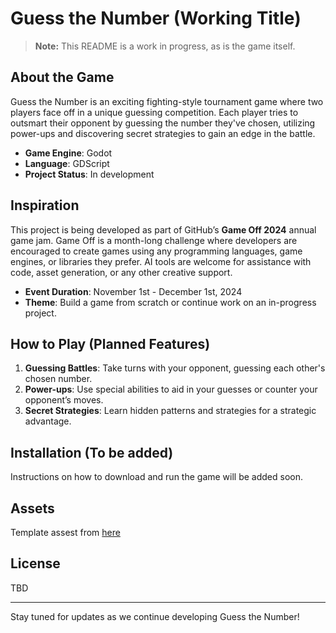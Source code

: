 # Guess the Number (Working Title)

> **Note:** This README is a work in progress, as is the game itself.

## About the Game

Guess the Number is an exciting fighting-style tournament game where two players face off in a unique guessing competition. Each player tries to outsmart their opponent by guessing the number they've chosen, utilizing power-ups and discovering secret strategies to gain an edge in the battle.

- **Game Engine**: Godot
- **Language**: GDScript
- **Project Status**: In development

## Inspiration

This project is being developed as part of GitHub’s **Game Off 2024** annual game jam. Game Off is a month-long challenge where developers are encouraged to create games using any programming languages, game engines, or libraries they prefer. AI tools are welcome for assistance with code, asset generation, or any other creative support.

- **Event Duration**: November 1st - December 1st, 2024
- **Theme**: Build a game from scratch or continue work on an in-progress project.

## How to Play (Planned Features)

1. **Guessing Battles**: Take turns with your opponent, guessing each other's chosen number.
2. **Power-ups**: Use special abilities to aid in your guesses or counter your opponent’s moves.
3. **Secret Strategies**: Learn hidden patterns and strategies for a strategic advantage.

## Installation (To be added)

Instructions on how to download and run the game will be added soon.

## Assets

Template assest from [here](https://cogabushi.itch.io/free-20-fantasy-characters-pack)

## License

TBD

---

Stay tuned for updates as we continue developing Guess the Number!
